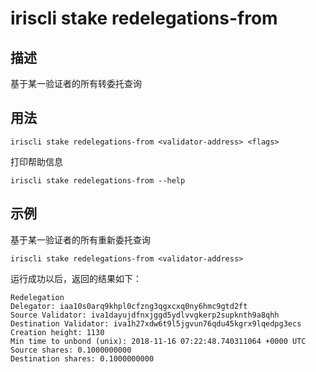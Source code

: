# iriscli stake redelegations-from

## 描述

基于某一验证者的所有转委托查询

## 用法

```
iriscli stake redelegations-from <validator-address> <flags>
```

打印帮助信息
```
iriscli stake redelegations-from --help
```

## 示例

基于某一验证者的所有重新委托查询
```
iriscli stake redelegations-from <validator-address> 
```

运行成功以后，返回的结果如下：
```
Redelegation
Delegator: iaa10s0arq9khpl0cfzng3qgxcxq0ny6hmc9gtd2ft
Source Validator: iva1dayujdfnxjggd5ydlvvgkerp2supknth9a8qhh
Destination Validator: iva1h27xdw6t9l5jgvun76qdu45kgrx9lqedpg3ecs
Creation height: 1130
Min time to unbond (unix): 2018-11-16 07:22:48.740311064 +0000 UTC
Source shares: 0.1000000000
Destination shares: 0.1000000000
```
